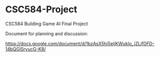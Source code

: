 # CSC584-Project
CSC584 Building Game AI Final Project

Document for planning and discussion:

https://docs.google.com/document/d/1bzAsX5hi5eIjKWuklo_jZLifDFD-14bQGlSryucG-K8/
